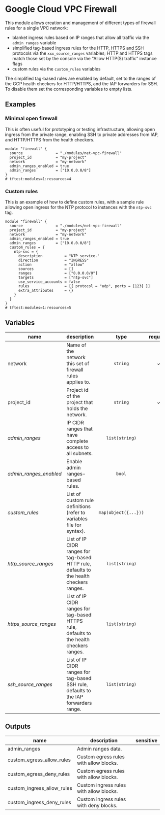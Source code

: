 # Google Cloud VPC Firewall

This module allows creation and management of different types of firewall rules for a single VPC network:

- blanket ingress rules based on IP ranges that allow all traffic via the `admin_ranges` variable
- simplified tag-based ingress rules for the HTTP, HTTPS and SSH protocols via the `xxx_source_ranges` variables; HTTP and HTTPS tags match those set by the console via the "Allow HTTP(S) traffic" instance flags
- custom rules via the `custom_rules` variables

The simplified tag-based rules are enabled by default, set to the ranges of the GCP health checkers for HTTP/HTTPS, and the IAP forwarders for SSH. To disable them set the corresponding variables to empty lists.

## Examples

### Minimal open firewall

This is often useful for prototyping or testing infrastructure, allowing open ingress from the private range, enabling SSH to private addresses from IAP, and HTTP/HTTPS from the health checkers.

```hcl
module "firewall" {
  source               = "./modules/net-vpc-firewall"
  project_id           = "my-project"
  network              = "my-network"
  admin_ranges_enabled = true
  admin_ranges         = ["10.0.0.0/8"]
}
# tftest:modules=1:resources=4
```

### Custom rules

This is an example of how to define custom rules, with a sample rule allowing open ingress for the NTP protocol to instances with the `ntp-svc` tag.

```hcl
module "firewall" {
  source               = "./modules/net-vpc-firewall"
  project_id           = "my-project"
  network              = "my-network"
  admin_ranges_enabled = true
  admin_ranges         = ["10.0.0.0/8"]
  custom_rules = {
    ntp-svc = {
      description          = "NTP service."
      direction            = "INGRESS"
      action               = "allow"
      sources              = []
      ranges               = ["0.0.0.0/0"]
      targets              = ["ntp-svc"]
      use_service_accounts = false
      rules                = [{ protocol = "udp", ports = [123] }]
      extra_attributes     = {}
    }
  }
}
# tftest:modules=1:resources=5
```

<!-- BEGIN TFDOC -->
## Variables

| name | description | type | required | default |
|---|---|:---: |:---:|:---:|
| network | Name of the network this set of firewall rules applies to. | <code title="">string</code> | ✓ |  |
| project_id | Project id of the project that holds the network. | <code title="">string</code> | ✓ |  |
| *admin_ranges* | IP CIDR ranges that have complete access to all subnets. | <code title="list&#40;string&#41;">list(string)</code> |  | <code title="">[]</code> |
| *admin_ranges_enabled* | Enable admin ranges-based rules. | <code title="">bool</code> |  | <code title="">false</code> |
| *custom_rules* | List of custom rule definitions (refer to variables file for syntax). | <code title="map&#40;object&#40;&#123;&#10;description          &#61; string&#10;direction            &#61; string&#10;action               &#61; string &#35; &#40;allow&#124;deny&#41;&#10;ranges               &#61; list&#40;string&#41;&#10;sources              &#61; list&#40;string&#41;&#10;targets              &#61; list&#40;string&#41;&#10;use_service_accounts &#61; bool&#10;rules &#61; list&#40;object&#40;&#123;&#10;protocol &#61; string&#10;ports    &#61; list&#40;string&#41;&#10;&#125;&#41;&#41;&#10;extra_attributes &#61; map&#40;string&#41;&#10;&#125;&#41;&#41;">map(object({...}))</code> |  | <code title="">{}</code> |
| *http_source_ranges* | List of IP CIDR ranges for tag-based HTTP rule, defaults to the health checkers ranges. | <code title="list&#40;string&#41;">list(string)</code> |  | <code title="">["35.191.0.0/16", "130.211.0.0/22", "209.85.152.0/22", "209.85.204.0/22"]</code> |
| *https_source_ranges* | List of IP CIDR ranges for tag-based HTTPS rule, defaults to the health checkers ranges. | <code title="list&#40;string&#41;">list(string)</code> |  | <code title="">["35.191.0.0/16", "130.211.0.0/22", "209.85.152.0/22", "209.85.204.0/22"]</code> |
| *ssh_source_ranges* | List of IP CIDR ranges for tag-based SSH rule, defaults to the IAP forwarders range. | <code title="list&#40;string&#41;">list(string)</code> |  | <code title="">["35.235.240.0/20"]</code> |

## Outputs

| name | description | sensitive |
|---|---|:---:|
| admin_ranges | Admin ranges data. |  |
| custom_egress_allow_rules | Custom egress rules with allow blocks. |  |
| custom_egress_deny_rules | Custom egress rules with allow blocks. |  |
| custom_ingress_allow_rules | Custom ingress rules with allow blocks. |  |
| custom_ingress_deny_rules | Custom ingress rules with deny blocks. |  |
<!-- END TFDOC -->
